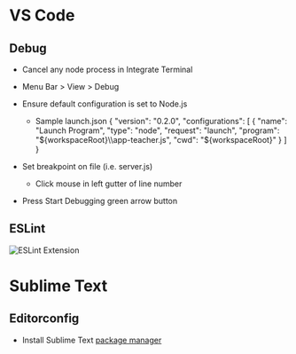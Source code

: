 # VS Code
## Debug
* Cancel any node process in Integrate Terminal
* Menu Bar > View > Debug
* Ensure default configuration is set to Node.js
	* Sample launch.json
		{
			"version": "0.2.0",
			"configurations": [
				{
					"name": "Launch Program",
					"type": "node",
					"request": "launch",
					"program": "${workspaceRoot}\\app-teacher.js",
					"cwd": "${workspaceRoot}"
				}
			]
		}

* Set breakpoint on file (i.e. server.js)
	* Click mouse in left gutter of line number
* Press Start Debugging green arrow button

## ESLint
![ESLint Extension](https://github.com/VanArts/course-files/blob/web11/public/assets/visualStudioCode/extension-eslint.png)

# Sublime Text
## Editorconfig
* Install Sublime Text [package manager](https://packagecontrol.io/installation)
